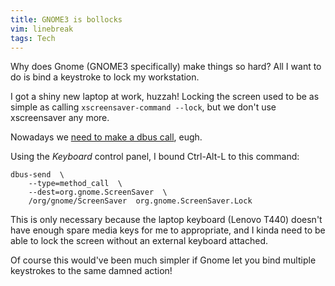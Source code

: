 ```yaml
---
title: GNOME3 is bollocks
vim: linebreak
tags: Tech
---
```


Why does Gnome (GNOME3 specifically) make things so hard? All I want to do is bind a keystroke to lock my workstation.

I got a shiny new laptop at work, huzzah! Locking the screen used to be as simple as calling `xscreensaver-command --lock`, but we don't use xscreensaver any more.

Nowadays we [need to make a dbus call](http://unix.stackexchange.com/questions/107787/how-can-i-trigger-the-screensavers-locking-feature-using-d-bus-from-the-command), eugh.

Using the *Keyboard* control panel, I bound Ctrl-Alt-L to this command:

~~~ shell
dbus-send  \
    --type=method_call  \
    --dest=org.gnome.ScreenSaver  \
    /org/gnome/ScreenSaver  org.gnome.ScreenSaver.Lock
~~~

This is only necessary because the laptop keyboard (Lenovo T440) doesn't have enough spare media keys for me to appropriate, and I kinda need to be able to lock the screen without an external keyboard attached.

Of course this would've been much simpler if Gnome let you bind multiple keystrokes to the same damned action!
